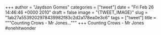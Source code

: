 
+++
author = "Jaydson Gomes"
categories = ["tweet"]
date = "Fri Feb 26 14:46:46 +0000 2010"
draft = false
image = "{TWEET_IMAGE}"
slug = "1ab27a5539202978439982f83c2d2a178ea0e3c6"
tags = ["tweet"]
title = """Counting Crows - Mr Jones..."""
+++
Counting Crows - Mr Jones #onehitwonder
